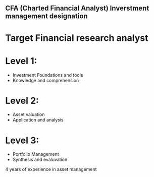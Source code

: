 ## CFA (Charted Financial Analyst) Inverstment management designation

# Target Financial research analyst

# Level 1: 
- Investment Foundations and tools 
- Knowledge and comprehension

# Level 2:
- Asset valuation 
- Application and analysis

# Level 3:
- Portfolio Management
- Synthesis and evaluvation 

 4 years of experience in asset management
